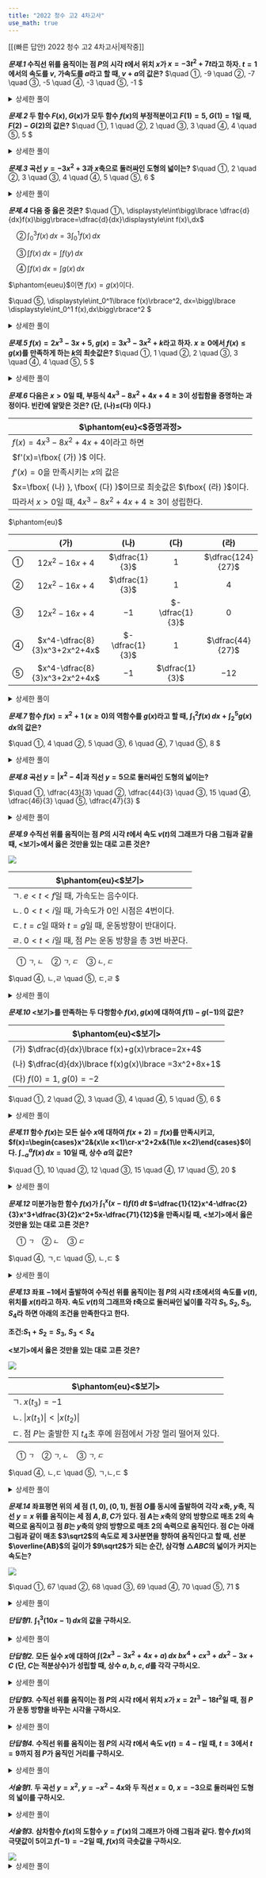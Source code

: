 ```yaml
---
title: "2022 청수 고2 4차고사"
use_math: true
---
```

[[(빠른 답안) 2022 청수 고2 4차고사|제작중]]

***문제.1* 
수직선 위를 움직이는 점 $P$의 시각 $t$에서 위치 $x$가 $x=-3t^2+7t$라고 하자. $t=1$에서의 속도를 $v$, 가속도를 $a$라고 할 때, $v+a$의 값은?** 
$\quad ①\, -9
\quad ②\, -7
\quad ③\, -5
\quad ④\, -3
\quad ⑤\, -1
$ 
<details> 
  <summary>상세한 풀이</summary> 
   <p><img src="/assets/.png"/></p>
 </details>


***문제.2* 
두 함수 $F(x), G(x)$가 모두 함수 $f(x)$의 부정적분이고 $F(1)=5, G(1)=1$일 때, $F(2)-G(2)$의 값은?** 
$\quad ①\, 1
\quad ②\, 2
\quad ③\, 3
\quad ④\, 4
\quad ⑤\, 5
$ 
<details> 
  <summary>상세한 풀이</summary> 
   <p><img src="/assets/.png"/></p>
 </details>


***문제.3* 
곡선 $y=-3x^2+3$과 $x$축으로 둘러싸인 도형의 넓이는?** 
$\quad ①\, 2
\quad ②\, 3
\quad ③\, 4
\quad ④\, 5
\quad ⑤\, 6
$ 
<details> 
  <summary>상세한 풀이</summary> 
   <p><img src="/assets/.png"/></p>
 </details>


***문제.4* 
다음 중 옳은 것은?** 
$\quad ①\, \displaystyle\int\bigg\lbrace \dfrac{d}{dx}f(x)\bigg\rbrace=\dfrac{d}{dx}\displaystyle\int f(x)\,dx$

$\quad ②\, \displaystyle\int_0^3f(x)\,dx=3\displaystyle\int_0^1f(x)\,dx$

$\quad ③\, \displaystyle\int f(x)\,dx=\displaystyle\int f(y)\,dx$

$\quad ④\, \displaystyle\int f(x)\,dx=\displaystyle\int g(x)\,dx$

$\phantom{eueu}$이면 $f(x)=g(x)$이다.

$\quad ⑤\, \displaystyle\int_0^1\lbrace f(x)\rbrace^2\, dx=\bigg\lbrace \displaystyle\int_0^1 f(x)\,dx\bigg\rbrace^2
$ 
<details> 
  <summary>상세한 풀이</summary> 
   <p><img src="/assets/.png"/></p>
 </details>

***문제.5* 
$f(x)=2x^3-3x+5$, $g(x)=3x^3-3x^2+k$라고 하자. $x\ge0$에서 $f(x)\le g(x)$를 만족하게 하는 $k$의 최솟값은?** 
$\quad ①\, 1
\quad ②\, 2
\quad ③\, 3
\quad ④\, 4
\quad ⑤\, 5
$ 
<details> 
  <summary>상세한 풀이</summary> 
   <p><img src="/assets/.png"/></p>
 </details>

***문제.6*
다음은 $x>0$일 때, 부등식 $4x^3-8x^2+4x+4\ge3$이 성립함을 증명하는 과정이다. 빈칸에 알맞은 것은? (단, (나)$\le$(다) 이다.)** 

|$\phantom{eu}<$증명과정$>$|
|---|
|$f(x)=4x^3-8x^2+4x+4$이라고 하면|
|$f'(x)=\fbox{ (가) }$ 이다.|
|$f'(x)=0$을 만족시키는 $x$의 값은|
|$x=\fbox{ (나) }, \fbox{ (다) }$이므로 최솟값은 $\fbox{ (라) }$이다.|
|따라서 $x>0$일 때, $4x^3-8x^2+4x+4\ge3$이 성립한다.|

$\phantom{eu}$

||(가)|(나)|(다)|(라)|
|:---:|:---:|:---:|:---:|:---:|
|①|$12x^2-16x+4$|$\dfrac{1}{3}$|$1$|$\dfrac{124}{27}$|
|②|$12x^2-16x+4$|$\dfrac{1}{3}$|$1$|$4$|
|③|$12x^2-16x+4$|$-1$|$-\dfrac{1}{3}$|$0$|
|④|$x^4-\dfrac{8}{3}x^3+2x^2+4x$|$-\dfrac{1}{3}$|$1$|$\dfrac{44}{27}$|
|⑤|$x^4-\dfrac{8}{3}x^3+2x^2+4x$|$-1$|$\dfrac{1}{3}$|$-12$|
 
<details> 
  <summary>상세한 풀이</summary> 
   <p><img src="/assets/.png"/></p>
 </details>

***문제.7*
함수 $f(x)=x^2+1\ (x\ge0)$의 역함수를 $g(x)$라고 할 때, $\displaystyle\int_1^2 f(x)\, dx+\displaystyle\int_2^5 g(x)\,dx$의 값은?** 

$\quad ①\, 4
\quad ②\, 5
\quad ③\, 6
\quad ④\, 7
\quad ⑤\, 8
$ 
<details> 
  <summary>상세한 풀이</summary> 
   <p><img src="/assets/.png"/></p>
 </details>

***문제.8*
곡선 $y=\lvert x^2-4\rvert$과 직선 $y=5$으로 둘러싸인 도형의 넓이는?** 

$\quad ①\, \dfrac{43}{3}
\quad ②\, \dfrac{44}{3}
\quad ③\, 15
\quad ④\, \dfrac{46}{3}
\quad ⑤\, \dfrac{47}{3}
$ 
<details> 
  <summary>상세한 풀이</summary> 
   <p><img src="/assets/.png"/></p>
 </details>

***문제.9*
수직선 위를 움직이는 점 $P$의 시각 $t$에서 속도 $v(t)$의 그래프가 다음 그림과 같을 때, $<$보기$>$에서 옳은 것만을 있는 대로 고른 것은?** 

<img src="\assets\Pasted image 20231118111305.png"/>

|$\phantom{eu}<$보기$>$|
|---|
|ㄱ. $e<t<f$일 때, 가속도는 음수이다.|
|ㄴ. $0<t<i$일 때, 가속도가 $0$인 시점은 4번이다.|
|ㄷ. $t=c$일 때와 $t=g$일 때, 운동방향이 반대이다.|
|ㄹ. $0<t<i$일 때, 점 $P$는 운동 방향을 총 3번 바꾼다.|

$\quad ①\, ㄱ,ㄴ
\quad ②\, ㄱ,ㄷ
\quad ③\, ㄴ,ㄷ$

$\quad ④\, ㄴ,ㄹ
\quad ⑤\, ㄷ,ㄹ
$ 
<details> 
  <summary>상세한 풀이</summary> 
   <p><img src="/assets/.png"/></p>
 </details>

***문제.10*
$<$보기$>$를 만족하는 두 다항함수 $f(x), g(x)$에 대하여 $f(1)-g(-1)$의 값은?** 

|$\phantom{eu}<$보기$>$|
|---|
|(가) $\dfrac{d}{dx}\lbrace f(x)+g(x)\rbrace=2x+4$|
|(나) $\dfrac{d}{dx}\lbrace f(x)g(x)\lbrace =3x^2+8x+1$|
|(다) $f(0)=1,\ g(0)=-2$|


$\quad ①\, 2
\quad ②\, 3
\quad ③\, 4
\quad ④\, 5
\quad ⑤\, 6
$ 
<details> 
  <summary>상세한 풀이</summary> 
   <p><img src="/assets/.png"/></p>
 </details>

***문제.11*
함수 $f(x)$는 모든 실수 $x$에 대하여 $f(x+2)=f(x)$를 만족시키고, $f(x)=\begin{cases}x^2&(x\le x<1)\cr-x^2+2x&(1\le x<2)\end{cases}$이다. $\displaystyle\int_{-a}^af(x)\,dx=10$일 때, 상수 $a$의 값은?** 

$\quad ①\, 10
\quad ②\, 12
\quad ③\, 15
\quad ④\, 17
\quad ⑤\, 20
$ 
<details> 
  <summary>상세한 풀이</summary> 
   <p><img src="/assets/.png"/></p>
 </details>

***문제.12*
미분가능한 함수 $f(x)$가 $\displaystyle\int_1^x(x-t)f(t)\,dt$ $=\dfrac{1}{12}x^4-\dfrac{2}{3}x^3+\dfrac{3}{2}x^2+5x-\dfrac{71}{12}$을 만족시킬 때, $<$보기$>$에서 옳은 것만을 있는 대로 고른 것은?**

$\quad ①\, ㄱ
\quad ②\, ㄴ
\quad ③\, ㄷ$

$\quad ④\, ㄱ,ㄷ
\quad ⑤\, ㄴ,ㄷ
$ 
<details> 
  <summary>상세한 풀이</summary> 
   <p><img src="/assets/.png"/></p>
 </details>


***문제.13*
좌표 $-1$에서 출발하여 수직선 위를 움직이는 점 $P$의 시각 $t$초에서의 속도를 $v(t)$, 위치를 $x(t)$라고 하자. 속도 $v(t)$의 그래프와 $t$축으로 둘러싸인 넓이를 각각 $S_1, S_2, S_3, S_4$라 하면 아래의 조건을 만족한다고 한다.**

**조건:$S _1+S_ 2=S _3,\ S_3<S_4$**

**$<$보기$>$에서 옳은 것만을 있는 대로 고른 것은?**

<img src="\assets\Pasted image 20231118113049.png"/>

|$\phantom{eu}<$보기$>$|
|---|
|ㄱ. $x(t_3)=-1$|
|ㄴ. $\lvert x(t_1)\rvert<\lvert x(t_2)\rvert$|
|ㄷ. 점 $P$는 출발한 지 $t_4$초 후에 원점에서 가장 멀리 떨어져 있다.|

$\quad ①\, ㄱ
\quad ②\, ㄱ,ㄴ
\quad ③\, ㄱ,ㄷ$

$\quad ④\, ㄴ,ㄷ
\quad ⑤\, ㄱ,ㄴ,ㄷ
$ 
<details> 
  <summary>상세한 풀이</summary> 
   <p><img src="/assets/.png"/></p>
 </details>

***문제.14*
좌표평면 위의 세 점 $(1, 0), (0, 1)$, 원점 $O$를 동시에 출발하여 각각 $x$축, $y$축, 직선 $y=x$ 위를 움직이는 세 점 $A, B, C$가 있다. 점 $A$는 $x$축의 양의 방향으로 매초 $2$의 속력으로 움직이고 점 $B$는 $y$축의 양의 방향으로 매초 $2$의 속력으로 움직인다. 점 $C$는 아래 그림과 같이 매초 $3\sqrt2$의 속도로 제 3사분면을 향하여 움직인다고 할 때, 선분 $\overline{AB}$의 길이가 $9\sqrt2$가 되는 순간, 삼각형 $\triangle ABC$의 넓이가 커지는 속도는?**

<img src="\assets\Pasted image 20231118113623.png"/>

$\quad ①\, 67
\quad ②\, 68
\quad ③\, 69
\quad ④\, 70
\quad ⑤\, 71
$ 
<details> 
  <summary>상세한 풀이</summary> 
   <p><img src="/assets/.png"/></p>
 </details>

***단답형1.*
$\displaystyle\int_1^3(10 x-1)\,dx$의 값을 구하시오.**

<details> 
  <summary>상세한 풀이</summary> 
   <p><img src="/assets/.png"/></p>
 </details>

***단답형2.*
모든 실수 $x$에 대하여 $\displaystyle\int(2 x^3-3 x^2+4 x+a)\,dx$ $bx^4+cx^3+dx^2-3x+C$ (단, $C$는 적분상수)가 성립할 때, 상수 $a, b, c, d$를 각각 구하시오.**

<details> 
  <summary>상세한 풀이</summary> 
   <p><img src="/assets/.png"/></p>
</details>

***단답형3.*
수직선 위를 움직이는 점 $P$의 시각 $t$에서 위치 $x$가 $x=2t^3-18t^2$일 때, 점 $P$가 운동 방향을 바꾸는 시각을 구하시오.**

<details> 
  <summary>상세한 풀이</summary> 
   <p><img src="/assets/.png"/></p>
</details>

***단답형4.*
수직선 위를 움직이는 점 $P$의 시각 $t$에서 속도 $v(t)=4-t$일 때, $t=3$에서 $t=9$까지 점 $P$가 움직인 거리를 구하시오.**

<details> 
  <summary>상세한 풀이</summary> 
   <p><img src="/assets/.png"/></p>
</details>

***서술형1.*
두 곡선 $y=x^2,\ y=-x^2-4x$와 두 직선 $x=0,\ x=-3$으로 둘러싸인 도형의 넓이를 구하시오.**

<details> 
  <summary>상세한 풀이</summary> 
   <p><img src="/assets/.png"/></p>
</details>

***서술형3.*
삼차함수 $f(x)$의 도함수 $y=f'(x)$의 그래프가 아래 그림과 같다. 함수 $f(x)$의 극댓값이 $5$이고 $f(-1)=-2$일 때, $f(x)$의 극솟값을 구하시오.**

<img src="\assets\Pasted image 20231118114636.png"/>

<details> 
  <summary>상세한 풀이</summary> 
   <p><img src="/assets/.png"/></p>
</details>

